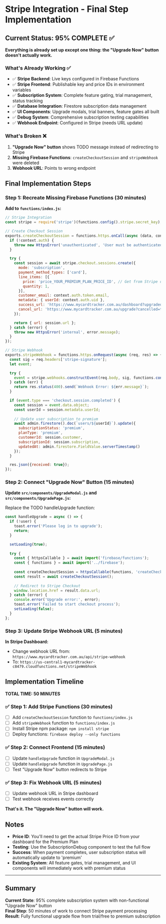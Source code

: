 # Stripe Integration - Final Step Implementation

## Current Status: 95% COMPLETE ✅

**Everything is already set up except one thing: the "Upgrade Now" button doesn't actually work.**

### What's Already Working ✅
- ✅ **Stripe Backend**: Live keys configured in Firebase Functions
- ✅ **Stripe Frontend**: Publishable key and price IDs in environment variables  
- ✅ **Subscription System**: Complete feature gating, trial management, status tracking
- ✅ **Database Integration**: Firestore subscription data management
- ✅ **UI Components**: Upgrade modals, trial banners, feature gates all built
- ✅ **Debug System**: Comprehensive subscription testing capabilities
- ✅ **Webhook Endpoint**: Configured in Stripe (needs URL update)

### What's Broken ❌
1. **"Upgrade Now" button** shows TODO message instead of redirecting to Stripe
2. **Missing Firebase Functions**: `createCheckoutSession` and `stripeWebhook` were deleted
3. **Webhook URL**: Points to wrong endpoint

## Final Implementation Steps

### Step 1: Recreate Missing Firebase Functions (30 minutes)

**Add to `functions/index.js`:**

```javascript
// Stripe Integration
const stripe = require('stripe')(functions.config().stripe.secret_key);

// Create Checkout Session
exports.createCheckoutSession = functions.https.onCall(async (data, context) => {
  if (!context.auth) {
    throw new HttpsError('unauthenticated', 'User must be authenticated');
  }

  try {
    const session = await stripe.checkout.sessions.create({
      mode: 'subscription',
      payment_method_types: ['card'],
      line_items: [{
        price: 'price_YOUR_PREMIUM_PLAN_PRICE_ID', // Get from Stripe dashboard
        quantity: 1,
      }],
      customer_email: context.auth.token.email,
      metadata: { userId: context.auth.uid },
      success_url: 'https://www.mycardtracker.com.au/dashboard?upgraded=true',
      cancel_url: 'https://www.mycardtracker.com.au/upgrade?cancelled=true',
    });

    return { url: session.url };
  } catch (error) {
    throw new HttpsError('internal', error.message);
  }
});

// Stripe Webhook
exports.stripeWebhook = functions.https.onRequest(async (req, res) => {
  const sig = req.headers['stripe-signature'];
  let event;

  try {
    event = stripe.webhooks.constructEvent(req.body, sig, functions.config().stripe.webhook_secret);
  } catch (err) {
    return res.status(400).send(`Webhook Error: ${err.message}`);
  }

  if (event.type === 'checkout.session.completed') {
    const session = event.data.object;
    const userId = session.metadata.userId;
    
    // Update user subscription to premium
    await admin.firestore().doc(`users/${userId}`).update({
      subscriptionStatus: 'premium',
      planType: 'premium',
      customerId: session.customer,
      subscriptionId: session.subscription,
      updatedAt: admin.firestore.FieldValue.serverTimestamp()
    });
  }

  res.json({received: true});
});
```

### Step 2: Connect "Upgrade Now" Button (15 minutes)

**Update `src/components/UpgradeModal.js` and `src/components/UpgradePage.js`:**

Replace the TODO handleUpgrade function:
```javascript
const handleUpgrade = async () => {
  if (!user) {
    toast.error('Please log in to upgrade');
    return;
  }

  setLoading(true);
  
  try {
    const { httpsCallable } = await import('firebase/functions');
    const { functions } = await import('../firebase');
    
    const createCheckoutSession = httpsCallable(functions, 'createCheckoutSession');
    const result = await createCheckoutSession();
    
    // Redirect to Stripe Checkout
    window.location.href = result.data.url;
  } catch (error) {
    console.error('Upgrade error:', error);
    toast.error('Failed to start checkout process');
    setLoading(false);
  }
};
```

### Step 3: Update Stripe Webhook URL (5 minutes)

**In Stripe Dashboard:**
- Change webhook URL from: `https://www.mycardtracker.com.au/api/stripe-webhook`
- To: `https://us-central1-mycardtracker-c8479.cloudfunctions.net/stripeWebhook`

## Implementation Timeline

**TOTAL TIME: 50 MINUTES**

### ✅ Step 1: Add Stripe Functions (30 minutes)
- [ ] Add `createCheckoutSession` function to `functions/index.js`
- [ ] Add `stripeWebhook` function to `functions/index.js`  
- [ ] Install Stripe npm package: `npm install stripe`
- [ ] Deploy functions: `firebase deploy --only functions`

### ✅ Step 2: Connect Frontend (15 minutes)
- [ ] Update `handleUpgrade` function in `UpgradeModal.js`
- [ ] Update `handleUpgrade` function in `UpgradePage.js`
- [ ] Test "Upgrade Now" button redirects to Stripe

### ✅ Step 3: Fix Webhook URL (5 minutes)
- [ ] Update webhook URL in Stripe dashboard
- [ ] Test webhook receives events correctly

**That's it. The "Upgrade Now" button will work.**

## Notes

- **Price ID**: You'll need to get the actual Stripe Price ID from your dashboard for the Premium Plan
- **Testing**: Use the SubscriptionDebug component to test the full flow
- **Success**: When payment completes, user subscription status will automatically update to 'premium'
- **Existing System**: All feature gates, trial management, and UI components will immediately work with premium status

---

## Summary

**Current State**: 95% complete subscription system with non-functional "Upgrade Now" button  
**Final Step**: 50 minutes of work to connect Stripe payment processing  
**Result**: Fully functional upgrade flow from trial/free to premium subscription 